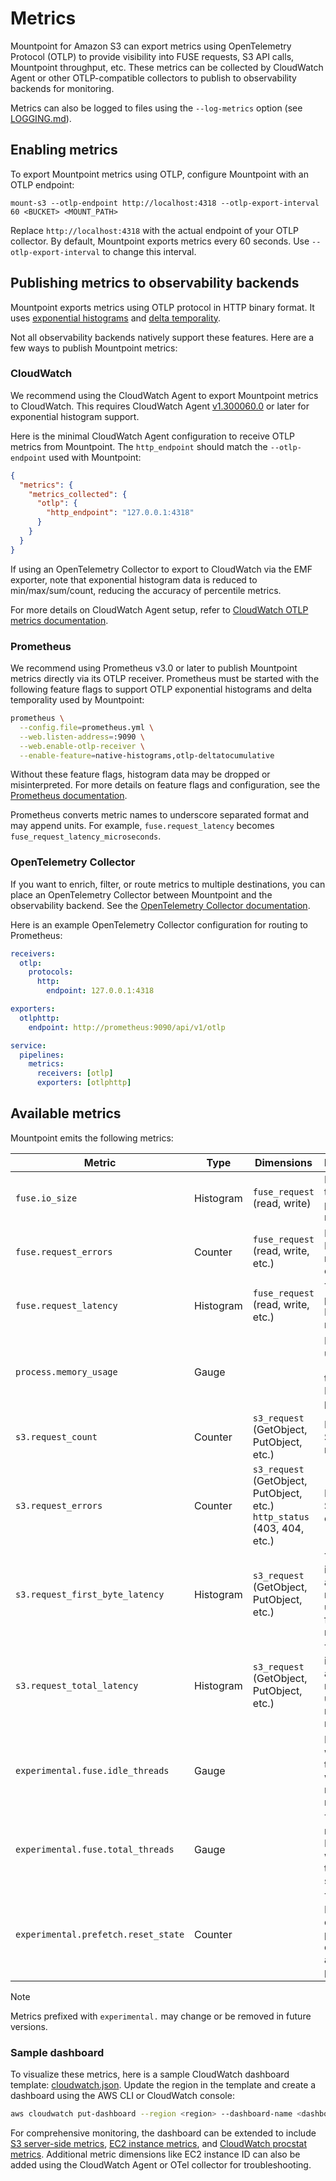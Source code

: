 # Metrics

Mountpoint for Amazon S3 can export metrics using OpenTelemetry Protocol (OTLP) to provide visibility into FUSE requests, S3 API calls, Mountpoint throughput, etc. These metrics can be collected by CloudWatch Agent or other OTLP-compatible collectors to publish to observability backends for monitoring.

Metrics can also be logged to files using the `--log-metrics` option (see [LOGGING.md](LOGGING.md#metrics)).

## Enabling metrics

To export Mountpoint metrics using OTLP, configure Mountpoint with an OTLP endpoint:

    mount-s3 --otlp-endpoint http://localhost:4318 --otlp-export-interval 60 <BUCKET> <MOUNT_PATH>

Replace `http://localhost:4318` with the actual endpoint of your OTLP collector. By default, Mountpoint exports metrics every 60 seconds. Use `--otlp-export-interval` to change this interval.

## Publishing metrics to observability backends

Mountpoint exports metrics using OTLP protocol in HTTP binary format. It uses [exponential histograms](https://opentelemetry.io/docs/specs/otel/metrics/data-model/#exponentialhistogram) and [delta temporality](https://opentelemetry.io/docs/specs/otel/metrics/data-model/#temporality).

Not all observability backends natively support these features. Here are a few ways to publish Mountpoint metrics:

### CloudWatch

We recommend using the CloudWatch Agent to export Mountpoint metrics to CloudWatch. This requires CloudWatch Agent [v1.300060.0](https://github.com/aws/amazon-cloudwatch-agent/releases/tag/v1.300060.0) or later for exponential histogram support.

Here is the minimal CloudWatch Agent configuration to receive OTLP metrics from Mountpoint. The `http_endpoint` should match the `--otlp-endpoint` used with Mountpoint:

```json
{
  "metrics": {
    "metrics_collected": {
      "otlp": {
        "http_endpoint": "127.0.0.1:4318"
      }
    }
  }
}
```

If using an OpenTelemetry Collector to export to CloudWatch via the EMF exporter, note that exponential histogram data is reduced to min/max/sum/count, reducing the accuracy of percentile metrics.

For more details on CloudWatch Agent setup, refer to [CloudWatch OTLP metrics documentation](https://docs.aws.amazon.com/AmazonCloudWatch/latest/monitoring/CloudWatch-Agent-OpenTelemetry-metrics.html).

### Prometheus

We recommend using Prometheus v3.0 or later to publish Mountpoint metrics directly via its OTLP receiver. Prometheus must be started with the following feature flags to support OTLP exponential histograms and delta temporality used by Mountpoint:

```bash
prometheus \
  --config.file=prometheus.yml \
  --web.listen-address=:9090 \
  --web.enable-otlp-receiver \
  --enable-feature=native-histograms,otlp-deltatocumulative
```

Without these feature flags, histogram data may be dropped or misinterpreted. For more details on feature flags and configuration, see the [Prometheus documentation](https://prometheus.io/docs/prometheus/latest/feature_flags).

Prometheus converts metric names to underscore separated format and may append units. For example, `fuse.request_latency` becomes `fuse_request_latency_microseconds`.

### OpenTelemetry Collector

If you want to enrich, filter, or route metrics to multiple destinations, you can place an OpenTelemetry Collector between Mountpoint and the observability backend. See the [OpenTelemetry Collector documentation](https://opentelemetry.io/docs/collector/).

Here is an example OpenTelemetry Collector configuration for routing to Prometheus:

```yaml
receivers:
  otlp:
    protocols:
      http:
        endpoint: 127.0.0.1:4318

exporters:
  otlphttp:
    endpoint: http://prometheus:9090/api/v1/otlp

service:
  pipelines:
    metrics:
      receivers: [otlp]
      exporters: [otlphttp]
```

## Available metrics

Mountpoint emits the following metrics:

| Metric | Type | Dimensions | Description |
|--------|------|------------|-------------|
| `fuse.io_size` | Histogram | `fuse_request` (read, write) | Bytes transferred per FUSE request |
| `fuse.request_errors` | Counter | `fuse_request` (read, write, etc.) | Number of FUSE request errors |
| `fuse.request_latency` | Histogram | `fuse_request` (read, write, etc.) | Time to process a FUSE request |
| `process.memory_usage` | Gauge | | Memory usage (RSS) of the Mountpoint process |
| `s3.request_count` | Counter | `s3_request` (GetObject, PutObject, etc.) | Number of S3 requests |
| `s3.request_errors` | Counter | `s3_request` (GetObject, PutObject, etc.)<br>`http_status` (403, 404, etc.) | Number of S3 request errors |
| `s3.request_first_byte_latency` | Histogram | `s3_request` (GetObject, PutObject, etc.) | Time from initiation of an S3 request until the first byte is received |
| `s3.request_total_latency` | Histogram | `s3_request` (GetObject, PutObject, etc.) | Time from initiation of an S3 request until the response is received |
| `experimental.fuse.idle_threads` | Gauge | | FUSE worker threads waiting for new requests |
| `experimental.fuse.total_threads` | Gauge | | Total number of FUSE worker threads spawned |
| `experimental.prefetch.reset_state` | Counter | | Times Mountpoint discarded prefetched data due to access patterns |

> [!NOTE]
> Metrics prefixed with `experimental.` may change or be removed in future versions.

### Sample dashboard

To visualize these metrics, here is a sample CloudWatch dashboard template: [cloudwatch.json](../examples/dashboards/cloudwatch.json). Update the region in the template and create a dashboard using the AWS CLI or CloudWatch console:

```bash
aws cloudwatch put-dashboard --region <region> --dashboard-name <dashboard-name> --dashboard-body file://examples/dashboards/cloudwatch.json
```

For comprehensive monitoring, the dashboard can be extended to include [S3 server-side metrics](https://docs.aws.amazon.com/AmazonS3/latest/userguide/metrics-dimensions.html#s3-request-cloudwatch-metrics), [EC2 instance metrics](https://docs.aws.amazon.com/AWSEC2/latest/UserGuide/viewing_metrics_with_cloudwatch.html), and [CloudWatch procstat metrics](https://docs.aws.amazon.com/AmazonCloudWatch/latest/monitoring/CloudWatch-Agent-procstat-process-metrics.html). Additional metric dimensions like EC2 instance ID can also be added using the CloudWatch Agent or OTel collector for troubleshooting.



